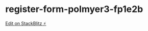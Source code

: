 # register-form-polmyer3-fp1e2b

[Edit on StackBlitz ⚡️](https://stackblitz.com/edit/register-form-polmyer3-fp1e2b)